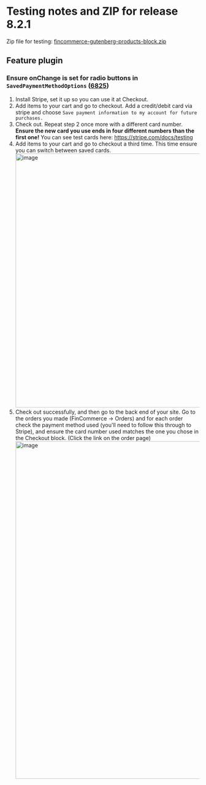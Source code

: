 # Testing notes and ZIP for release 8.2.1

Zip file for testing: [fincommerce-gutenberg-products-block.zip](https://github.com/dieselfox1/fincommerce-blocks/files/9250889/fincommerce-gutenberg-products-block.zip)

## Feature plugin

### Ensure onChange is set for radio buttons in `SavedPaymentMethodOptions` ([6825](https://github.com/dieselfox1/fincommerce-blocks/pull/6825))

1.  Install Stripe, set it up so you can use it at Checkout.
2.  Add items to your cart and go to checkout. Add a credit/debit card via stripe and choose `Save payment information to my account for future purchases.`
3.  Check out. Repeat step 2 once more with a different card number. **Ensure the new card you use ends in four different numbers than the first one!** You can see test cards here: <https://stripe.com/docs/testing>
4.  Add items to your cart and go to checkout a third time. This time ensure you can switch between saved cards.
    <img width="662" alt="image" src="https://user-images.githubusercontent.com/5656702/182586601-d0cd308f-b8fa-45f3-9ce6-1b2f142d13c3.png">
5.  Check out successfully, and then go to the back end of your site. Go to the orders you made (FinCommerce -> Orders) and for each order check the payment method used (you'll need to follow this through to Stripe), and ensure the card number used matches the one you chose in the Checkout block. (Click the link on the order page)
    <img width="880" alt="image" src="https://user-images.githubusercontent.com/5656702/182587320-4f8e511a-b4cc-4420-a91a-cb2732617183.png">
